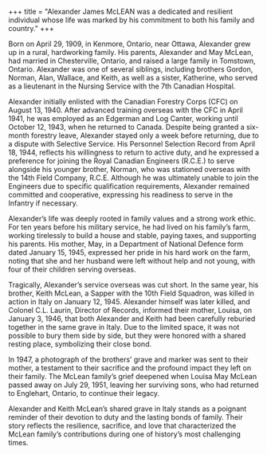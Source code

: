 +++
title = "Alexander James McLEAN was a dedicated and resilient individual whose life was marked by his commitment to both his family and country."
+++

Born on April 29, 1909, in Kenmore, Ontario, near Ottawa, Alexander grew up in a rural, hardworking family. His parents, Alexander and May McLean, had married in Chesterville, Ontario, and raised a large family in Tomstown, Ontario. Alexander was one of several siblings, including brothers Gordon, Norman, Alan, Wallace, and Keith, as well as a sister, Katherine, who served as a lieutenant in the Nursing Service with the 7th Canadian Hospital.

Alexander initially enlisted with the Canadian Forestry Corps (CFC) on August 13, 1940. After advanced training overseas with the CFC in April 1941, he was employed as an Edgerman and Log Canter, working until October 12, 1943, when he returned to Canada. Despite being granted a six-month forestry leave, Alexander stayed only a week before returning, due to a dispute with Selective Service. 
His Personnel Selection Record from April 18, 1944, reflects his willingness to return to active duty, and he expressed a preference for joining the Royal Canadian Engineers (R.C.E.) to serve alongside his younger brother, Norman, who was stationed overseas with the 14th Field Company, R.C.E. Although he was ultimately unable to join the Engineers due to specific qualification requirements, Alexander remained committed and cooperative, expressing his readiness to serve in the Infantry if necessary.

Alexander’s life was deeply rooted in family values and a strong work ethic. For ten years before his military service, he had lived on his family’s farm, working tirelessly to build a house and stable, paying taxes, and supporting his parents. His mother, May, in a Department of National Defence form dated January 15, 1945, expressed her pride in his hard work on the farm, noting that she and her husband were left without help and not young, with four of their children serving overseas.

Tragically, Alexander’s service overseas was cut short. 
In the same year, his brother, Keith McLean, a Sapper with the 10th Field Squadron, was killed in action in Italy on January 12, 1945. Alexander himself was later killed, and Colonel C.L. Laurin, Director of Records, informed their mother, Louisa, on January 3, 1946, that both Alexander and Keith had been carefully reburied together in the same grave in Italy. Due to the limited space, it was not possible to bury them side by side, but they were honored with a shared resting place, symbolizing their close bond.

In 1947, a photograph of the brothers’ grave and marker was sent to their mother, a testament to their sacrifice and the profound impact they left on their family. The McLean family’s grief deepened when Louisa May McLean passed away on July 29, 1951, leaving her surviving sons, who had returned to Englehart, Ontario, to continue their legacy.

Alexander and Keith McLean’s shared grave in Italy stands as a poignant reminder of their devotion to duty and the lasting bonds of family. Their story reflects the resilience, sacrifice, and love that characterized the McLean family’s contributions during one of history’s most challenging times.
